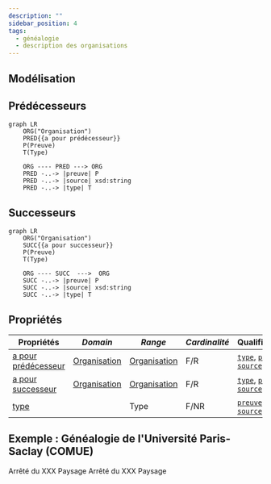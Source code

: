 ```yaml
---
description: ""
sidebar_position: 4
tags:
  - généalogie
  - description des organisations
---
```


## Modélisation

## Prédécesseurs

```mermaid
graph LR
    ORG("Organisation")
    PRED{{a pour prédécesseur}}
    P(Preuve)
    T(Type)

    ORG ---- PRED ---> ORG
    PRED -..-> |preuve| P
    PRED -..-> |source| xsd:string
    PRED -..-> |type| T
```

## Successeurs

```mermaid
graph LR
    ORG("Organisation")
    SUCC{{a pour successeur}}
    P(Preuve)
    T(Type)
    
    ORG ---- SUCC  --->  ORG
    SUCC -..-> |preuve| P
    SUCC -..-> |source| xsd:string
    SUCC -..-> |type| T
```

## Propriétés

| **Propriétés**                                                                  | ***Domain***                                                | ***Range***                                                             | ***Cardinalité*** | **Qualificatifs**                                                                                                                                         |
| ------------------------------------------------------------------------------- | ----------------------------------------------------------- | ----------------------------------------------------------------------- | ----------------- | --------------------------------------------------------------------------------------------------------------------------------------------------------- |
| [a pour prédécesseur](/Ontologie/Propriétés/a%20pour%20prédécesseur) | [Organisation](/Ontologie/Classes/Organisation/) | [Organisation](/Ontologie/Classes/Organisation/Organisation) | F/R               | [`type`](/Ontologie/Propriétés/type), [`preuve`](/Ontologie/Propriétés/preuve), [`source`](/Ontologie/Propriétés/source) |
| [a pour successeur](/Ontologie/Propriétés/a%20pour%20successeur)     | [Organisation](/Ontologie/Classes/Organisation/) | [Organisation](/Ontologie/Classes/Organisation/Organisation) | F/R               | [`type`](/Ontologie/Propriétés/type), [`preuve`](/Ontologie/Propriétés/preuve), [`source`](/Ontologie/Propriétés/source) |
| [type](/Ontologie/Propriétés/type)                                   |                                                             | Type                                                                    | F/NR              | [`preuve`](/Ontologie/Propriétés/preuve), [`source`](/Ontologie/Propriétés/source)                                                  |

## Exemple : Généalogie de l'Université Paris-Saclay (COMUE)

<Claim emphase="true" property="a pour prédécesseur">
    <Statement value="Université Paris 11">
        <Qualifier property="preuve">Arrêté du XXX</Qualifier>
        <References>
            <Reference>
                <ReferenceElement property="source">Paysage</ReferenceElement>
            </Reference>
        </References>
    </Statement>
</Claim>

<Claim emphase="true" property="a pour a pour successeur">
    <Statement value="Université Paris-Saclay (EPE)">
        <Qualifier property="preuve">Arrêté du XXX</Qualifier>
        <References>
            <Reference>
                <ReferenceElement property="source">Paysage</ReferenceElement>
            </Reference>
        </References>
    </Statement>
</Claim>
